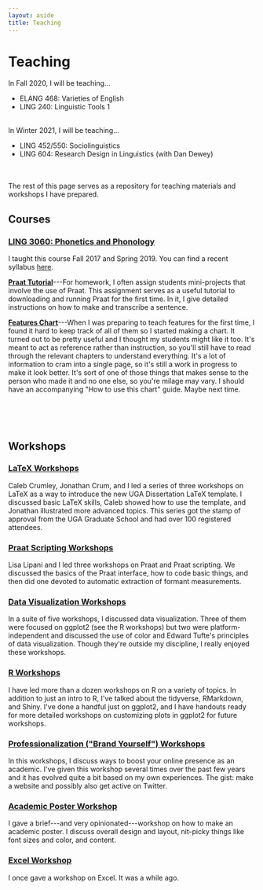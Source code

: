 ```yaml
---
layout: aside
title: Teaching
---
```


# Teaching

In Fall 2020, I will be teaching…

* ELANG 468: Varieties of English
* LING 240: Linguistic Tools 1

<br/>
In Winter 2021, I will be teaching…

* LING 452/550: Sociolinguistics
* LING 604: Research Design in Linguistics (with Dan Dewey)


<br/>
<br/>
The rest of this page serves as a repository for teaching materials and workshops I have prepared.

<br/>

## Courses

### [LING 3060: Phonetics and Phonology](http://bulletin.uga.edu/Link.aspx?cid=ling3060)

I taught this course Fall 2017 and Spring 2019. You can find a recent syllabus [here](/downloads/190308_LING3060_syllabus.pdf).

**[Praat Tutorial](/downloads/190523-Praat_tutorial.pdf)**---For homework, I often assign students mini-projects that involve the use of Praat. This assignment serves as a useful tutorial to downloading and running Praat for the first time. In it, I give detailed instructions on how to make and transcribe a sentence.

**[Features Chart](/downloads/180814-features_chart.pdf)**---When I was preparing to teach features for the first time, I found it hard to keep track of all of them so I started making a chart. It turned out to be pretty useful and I thought my students might like it too. It's meant to act as reference rather than instruction, so you'll still have to read through the relevant chapters to understand everything. It's a lot of information to cram into a single page, so it's still a work in progress to make it look better. It's sort of one of those things that makes sense to the person who made it and no one else, so you're milage may vary. I should have an accompanying "How to use this chart" guide. Maybe next time. 



<br/>
<br/>
<br/>




## Workshops

### [LaTeX Workshops](/pages/latex)

Caleb Crumley, Jonathan Crum, and I led a series of three workshops on LaTeX as a way to introduce the new UGA Dissertation LaTeX template. I discussed basic LaTeX skills, Caleb showed how to use the template, and Jonathan illustrated more advanced topics. This series got the stamp of approval from the UGA Graduate School and had over 100 registered attendees.

### [Praat Scripting Workshops](/pages/praat-workshops)

Lisa Lipani and I led three workshops on Praat and Praat scripting. We discussed the basics of the Praat interface, how to code basic things, and then did one devoted to automatic extraction of formant measurements. 

### [Data Visualization Workshops](/pages/dataviz)

In a suite of five workshops, I discussed data visualization. Three of them were focused on ggplot2 (see the R workshops) but two were platform-independent and discussed the use of color and Edward Tufte's principles of data visualization. Though they're outside my discipline, I really enjoyed these workshops.

### [R Workshops](/pages/r-workshops)

I have led more than a dozen workshops on R on a variety of topics. In addition to just an intro to R, I've talked about the tidyverse, RMarkdown, and Shiny. I've done a handful just on ggplot2, and I have handouts ready for more detailed workshops on customizing plots in ggplot2 for future workshops. 

### [Professionalization ("Brand Yourself") Workshops](/pages/brand-yourself)

In this workshops, I discuss ways to boost your online presence as an academic. I've given this workshop several times over the past few years and it has evolved quite a bit based on my own experiences. The gist: make a website and possibly also get active on Twitter.

### [Academic Poster Workshop](/downloads/190911-poster_workshop.pdf)

I gave a brief---and very opinionated---workshop on how to make an academic poster. I discuss overall design and layout, nit-picky things like font sizes and color, and content. 

### [Excel Workshop](/blog/excel-workshop)

I once gave a workshop on Excel. It was a while ago.
